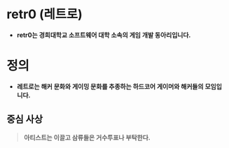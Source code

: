 <!-- TITLE: retr0 -->
<!-- SUBTITLE: 레트로(retr0) 동아리를 소개합니다 -->



# retr0 (레트로)
* **retr0는 경희대학교 소프트웨어 대학 소속의 게임 개발 동아리입니다.**

# 정의
* **레트로는 해커 문화와 게이밍 문화를 추종하는 하드코어 게이머와 해커들의 모임입니다.**

## 중심 사상
> **아티스트는 이끌고 삼류들은 거수투표나 부탁한다.**